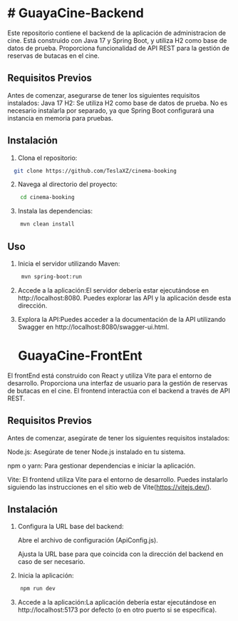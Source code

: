 
# # GuayaCine-Backend
Este repositorio contiene el backend de la aplicación de administracion de cine. Está construido con Java 17 y Spring Boot, y utiliza H2 como base de datos de prueba. Proporciona funcionalidad de API REST para la gestión de reservas de butacas en el cine.




## Requisitos Previos
Antes de comenzar, asegurarse de tener los siguientes requisitos instalados:
Java 17
H2: Se utiliza H2 como base de datos de prueba. No es necesario instalarla por separado, ya que Spring Boot configurará una instancia en memoria para pruebas.

## Instalación

1. Clona el repositorio:

```bash
  git clone https://github.com/TeslaXZ/cinema-booking
```
2. Navega al directorio del proyecto:
```bash
    cd cinema-booking
```
3. Instala las dependencias:
```bash
    mvn clean install
```

## Uso

1. Inicia el servidor utilizando Maven:
   ```bash
    mvn spring-boot:run

2. Accede a la aplicación:El servidor debería estar ejecutándose en http://localhost:8080. Puedes explorar las API y la aplicación desde esta dirección.

3. Explora la API:Puedes acceder a la documentación de la API utilizando Swagger en http://localhost:8080/swagger-ui.html.
   

   # GuayaCine-FrontEnt
El frontEnd está construido con React y utiliza Vite para el entorno de desarrollo. Proporciona una interfaz de usuario para la gestión de reservas de butacas en el cine. El frontend interactúa con el backend a través de API REST.


## Requisitos Previos

Antes de comenzar, asegúrate de tener los siguientes requisitos instalados:

Node.js: Asegúrate de tener Node.js instalado en tu sistema.

npm o yarn: Para gestionar dependencias e iniciar la aplicación.

Vite: El frontend utiliza Vite para el entorno de desarrollo. Puedes instalarlo siguiendo las instrucciones en el sitio web de Vite(https://vitejs.dev/).

## Instalación

1. Configura la URL base del backend:

    Abre el archivo de configuración (ApiConfig.js).

    Ajusta la URL base para que coincida con la dirección del backend en caso de ser necesario.

2. Inicia la aplicación:
```bash
    npm run dev
```
3. Accede a la aplicación:La aplicación debería estar ejecutándose en http://localhost:5173 por defecto (o en otro puerto si se especifica).
